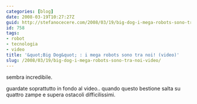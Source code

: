 ```yaml
---
categories: [blog]
date: 2008-03-19T10:27:27Z
guid: http://stefanocecere.com/2008/03/19/big-dog-i-mega-robots-sono-tra-noi-video/
id: 758
tags:
- robot
- tecnologia
- video
title: '&quot;Big Dog&quot; : i mega robots sono tra noi! (video)'
slug: /2008/03/19/big-dog-i-mega-robots-sono-tra-noi-video/
---
```


sembra incredibile.
  
guardate soprattutto in fondo al video.. quando questo bestione salta su quattro zampe e supera ostacoli difficilissimi.